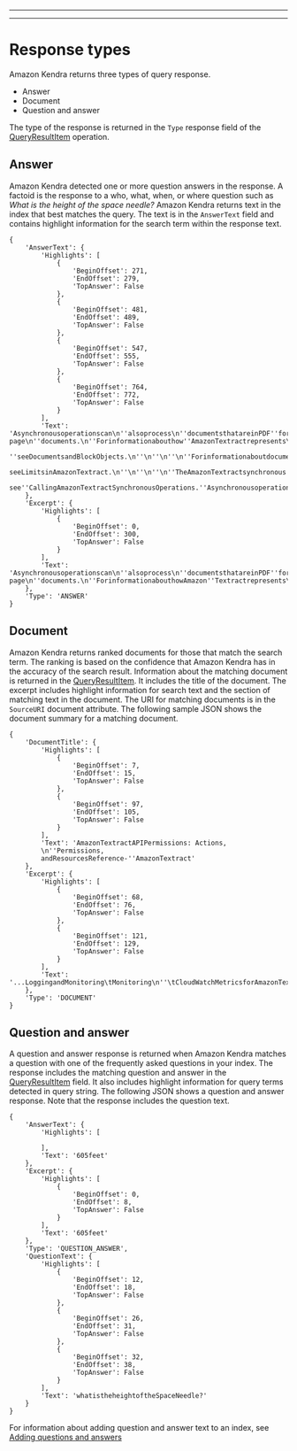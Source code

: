 --------

--------

# Response types<a name="response-types"></a>

Amazon Kendra returns three types of query response\.
+ Answer
+ Document
+ Question and answer

The type of the response is returned in the `Type` response field of the [QueryResultItem](API_QueryResultItem.md) operation\. 

## Answer<a name="query-answer"></a>

Amazon Kendra detected one or more question answers in the response\. A factoid is the response to a who, what, when, or where question such as *What is the height of the space needle?* Amazon Kendra returns text in the index that best matches the query\. The text is in the `AnswerText` field and contains highlight information for the search term within the response text\. 

```
{
    'AnswerText': {
        'Highlights': [
            {
                'BeginOffset': 271,
                'EndOffset': 279,
                'TopAnswer': False
            },
            {
                'BeginOffset': 481,
                'EndOffset': 489,
                'TopAnswer': False
            },
            {
                'BeginOffset': 547,
                'EndOffset': 555,
                'TopAnswer': False
            },
            {
                'BeginOffset': 764,
                'EndOffset': 772,
                'TopAnswer': False
            }
        ],
        'Text': 'Asynchronousoperationscan\n''alsoprocess\n''documentsthatareinPDF''format.UsingPDFformatfilesallowsyoutoprocess''multi-page\n''documents.\n''Forinformationabouthow''AmazonTextractrepresents\n''documentsasBlockobjects,
        ''seeDocumentsandBlockObjects.\n''\n''\n''\n''Forinformationaboutdocument''limits,
        seeLimitsinAmazonTextract.\n''\n''\n''\n''TheAmazonTextractsynchronous''operationscanprocessdocumentsstoredinanAmazon\n''S3Bucketoryoucanpass''base64encodedimagebytes.\n''Formoreinformation,
        see''CallingAmazonTextractSynchronousOperations.''Asynchronousoperationsrequireinputdocuments\n''tobesuppliedinanAmazon''S3Bucket.'
    },
    'Excerpt': {
        'Highlights': [
            {
                'BeginOffset': 0,
                'EndOffset': 300,
                'TopAnswer': False
            }
        ],
        'Text': 'Asynchronousoperationscan\n''alsoprocess\n''documentsthatareinPDF''format.UsingPDFformatfilesallowsyoutoprocess''multi-page\n''documents.\n''ForinformationabouthowAmazon''Textractrepresents\n'''
    },
    'Type': 'ANSWER'
}
```

## Document<a name="query-document"></a>

Amazon Kendra returns ranked documents for those that match the search term\. The ranking is based on the confidence that Amazon Kendra has in the accuracy of the search result\. Information about the matching document is returned in the [QueryResultItem](API_QueryResultItem.md)\. It includes the title of the document\. The excerpt includes highlight information for search text and the section of matching text in the document\. The URI for matching documents is in the `SourceURI` document attribute\. The following sample JSON shows the document summary for a matching document\.

```
{
    'DocumentTitle': {
        'Highlights': [
            {
                'BeginOffset': 7,
                'EndOffset': 15,
                'TopAnswer': False
            },
            {
                'BeginOffset': 97,
                'EndOffset': 105,
                'TopAnswer': False
            }
        ],
        'Text': 'AmazonTextractAPIPermissions: Actions,
        \n''Permissions,
        andResourcesReference-''AmazonTextract'
    },
    'Excerpt': {
        'Highlights': [
            {
                'BeginOffset': 68,
                'EndOffset': 76,
                'TopAnswer': False
            },
            {
                'BeginOffset': 121,
                'EndOffset': 129,
                'TopAnswer': False
            }
        ],
        'Text': '...LoggingandMonitoring\tMonitoring\n''\tCloudWatchMetricsforAmazonTextract\n''\tLoggingAmazonTextractAPICallswithAWSCloudTrail\n''\tAPIReference\tActions\tAnalyzeDocument\n''\tDetectDocumentText\n''\tGetDocumentAnalysis...'
    },
    'Type': 'DOCUMENT'
}
```

## Question and answer<a name="query-question-answer"></a>

A question and answer response is returned when Amazon Kendra matches a question with one of the frequently asked questions in your index\. The response includes the matching question and answer in the [QueryResultItem](API_QueryResultItem.md) field\. It also includes highlight information for query terms detected in query string\. The following JSON shows a question and answer response\. Note that the response includes the question text\. 

```
{
    'AnswerText': {
        'Highlights': [
            
        ],
        'Text': '605feet'
    },
    'Excerpt': {
        'Highlights': [
            {
                'BeginOffset': 0,
                'EndOffset': 8,
                'TopAnswer': False
            }
        ],
        'Text': '605feet'
    },
    'Type': 'QUESTION_ANSWER',
    'QuestionText': {
        'Highlights': [
            {
                'BeginOffset': 12,
                'EndOffset': 18,
                'TopAnswer': False
            },
            {
                'BeginOffset': 26,
                'EndOffset': 31,
                'TopAnswer': False
            },
            {
                'BeginOffset': 32,
                'EndOffset': 38,
                'TopAnswer': False
            }
        ],
        'Text': 'whatistheheightoftheSpaceNeedle?'
    }
}
```

For information about adding question and answer text to an index, see [Adding questions and answers](in-creating-faq.md)
